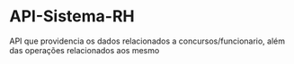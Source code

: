 # API-Sistema-RH
API que providencia os dados relacionados a concursos/funcionario, além das operações relacionados aos mesmo
